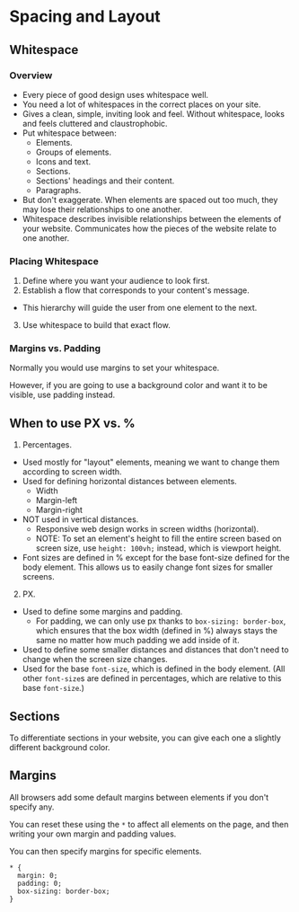 # Spacing and Layout

## Whitespace

### Overview

- Every piece of good design uses whitespace well.
- You need a lot of whitespaces in the correct places on your site.
- Gives a clean, simple, inviting look and feel. Without whitespace, looks and feels cluttered and claustrophobic.
- Put whitespace between:
  - Elements.
  - Groups of elements.
  - Icons and text.
  - Sections.
  - Sections' headings and their content.
  - Paragraphs.
- But don't exaggerate. When elements are spaced out too much, they may lose their relationships to one another.
- Whitespace describes invisible relationships between the elements of your website. Communicates how the pieces of the website relate to one another.

### Placing Whitespace

1. Define where you want your audience to look first.
2. Establish a flow that corresponds to your content's message.
  - This hierarchy will guide the user from one element to the next.
3. Use whitespace to build that exact flow.

### Margins vs. Padding

Normally you would use margins to set your whitespace.

However, if you are going to use a background color and want it to be visible, use padding instead.

## When to use PX vs. %

1. Percentages.
  - Used mostly for "layout" elements, meaning we want to change them according to screen width.
  - Used for defining horizontal distances between elements.
    - Width
    - Margin-left
    - Margin-right
  - NOT used in vertical distances.
    - Responsive web design works in screen widths (horizontal).
    - NOTE: To set an element's height to fill the entire screen based on screen size, use `height: 100vh;` instead, which is viewport height.
  - Font sizes are defined in % except for the base font-size defined for the body element. This allows us to easily change font sizes for smaller screens.
2. PX.
  - Used to define some margins and padding.
    - For padding, we can only use px thanks to `box-sizing: border-box`, which ensures that the box width (defined in %) always stays the same no matter how much padding we add inside of it.
  - Used to define some smaller distances and distances that don't need to change when the screen size changes.
  - Used for the base `font-size`, which is defined in the body element. (All other `font-size`s are defined in percentages, which are relative to this base `font-size`.)

## Sections

To differentiate sections in your website, you can give each one a slightly different background color.

## Margins

All browsers add some default margins between elements if you don't specify any.

You can reset these using the `*` to affect all elements on the page, and then writing your own margin and padding values.

You can then specify margins for specific elements.

```
* {
  margin: 0;
  padding: 0;
  box-sizing: border-box;
}
```